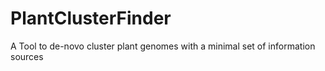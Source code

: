 # PlantClusterFinder
A Tool to de-novo cluster plant genomes with a minimal set of information sources
